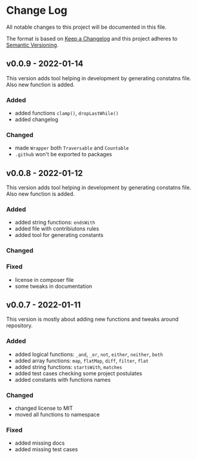 # Change Log
All notable changes to this project will be documented in this file.
 
The format is based on [Keep a Changelog](http://keepachangelog.com/)
and this project adheres to [Semantic Versioning](http://semver.org/).
 
## v0.0.9 - 2022-01-14

This version adds tool helping in development by generating constatns file. Also new function is added.
 
### Added
 - added functions `clamp()`, `dropLastWhile()`
 - added changelog
 
### Changed
 - made `Wrapper` both `Traversable` and `Countable`
 - `.github` won't be exported to packages

## v0.0.8 - 2022-01-12

This version adds tool helping in development by generating constatns file. Also new function is added.
 
### Added
 - added string functions: `endsWith`
 - added file with contribiutons rules
 - added tool for generating constants
 
### Changed

### Fixed
 - license in composer file
 - some tweaks in documentation

## v0.0.7 - 2022-01-11
 
This version is mostly about adding new functions and tweaks around repository.
 
### Added
 - added logical functions: `_and`, `_or`, `not`, `either`, `neither`, `both`
 - added array functions: `map`, `flatMap`, `diff`, `filter`, `flat`
 - added string functions: `startsWith`, `matches`
 - added test cases checking some project postulates
 - added constants with functions names
 
### Changed
 - changed license to MIT
 - moved all functions to namespace

### Fixed
 - added missing docs
 - added missing test cases
